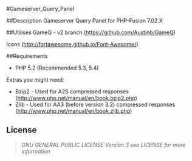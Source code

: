 #Gameserver_Query_Panel


##Description
Gameserver Query Panel for PHP-Fusion 7.02.X


##Utilises
GameQ - v2 branch (https://github.com/Austinb/GameQ)

Icons (http://fortawesome.github.io/Font-Awesome/)

##Requirements
*  PHP 5.2 (Recommended 5.3, 5.4)

Extras you might need:
* Bzip2 - Used for A2S compressed responses (http://www.php.net/manual/en/book.bzip2.php)
* Zlib - Used for AA3 (before version 3.2) compressed responses (http://www.php.net/manual/en/book.zlib.php)


## License
> *GNU GENERAL PUBLIC LICENSE Version 3
>  see LICENSE for more information*